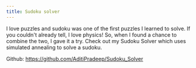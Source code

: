 ```yaml
---
title: Sudoku solver
---
```


I love puzzles and sudoku was one of the first puzzles I learned to solve. If you couldn't already tell, I love physics! So, when I found a chance to combine the two, I gave it a try. Check out my Sudoku Solver which uses simulated annealing to solve a sudoku.

Github: https://github.com/AditiPradeep/Sudoku_Solver